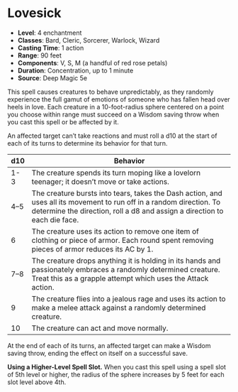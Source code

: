 # Lovesick

- **Level**: 4 enchantment
- **Classes**: Bard, Cleric, Sorcerer, Warlock, Wizard
- **Casting Time**: 1 action
- **Range**: 90 feet
- **Components**: V, S, M (a handful of red rose petals)
- **Duration**: Concentration, up to 1 minute
- **Source**: Deep Magic 5e

This spell causes creatures to behave unpredictably, as they randomly experience the full gamut of emotions of someone who has fallen head over heels in love. Each creature in a 10-foot-radius sphere centered on a point you choose within range must succeed on a Wisdom saving throw when you cast this spell or be affected by it.

An affected target can’t take reactions and must roll a d10 at the start of each of its turns to determine its behavior for that turn.

| d10 | Behavior |
|---|---|
| 1-3 | The creature spends its turn moping like a lovelorn teenager; it doesn’t move or take actions. |
| 4–5 | The creature bursts into tears, takes the Dash action, and uses all its movement to run off in a random direction. To determine the direction, roll a d8 and assign a direction to each die face. |
| 6 | The creature uses its action to remove one item of clothing or piece of armor. Each round spent removing pieces of armor reduces its AC by 1. |
| 7–8 | The creature drops anything it is holding in its hands and passionately embraces a randomly determined creature. Treat this as a grapple attempt which uses the Attack action. |
| 9 | The creature flies into a jealous rage and uses its action to make a melee attack against a randomly determined creature. |
| 10 | The creature can act and move normally. |

At the end of each of its turns, an affected target can make a Wisdom saving throw, ending the effect on itself on a successful save.

**Using a Higher-Level Spell Slot.** When you cast this spell using a spell slot of 5th level or higher, the radius of the sphere increases by 5 feet for each slot level above 4th.
